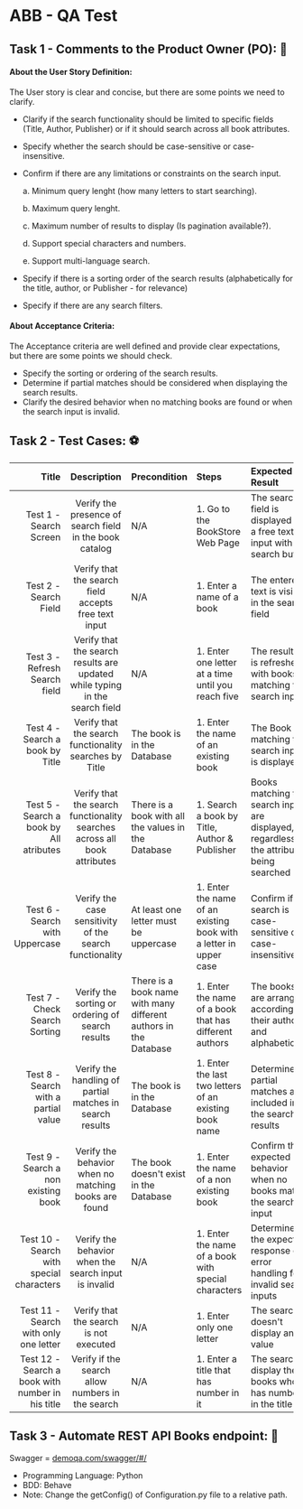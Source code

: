 # ABB - QA Test

## Task 1 - Comments to the Product Owner (PO): :space_invader:

#### About the User Story Definition:

The User story is clear and concise, but there are some points we need to clarify.
- Clarify if the search functionality should be limited to specific fields (Title, Author, Publisher) or if it should search across all book attributes.
- Specify whether the search should be case-sensitive or case-insensitive.
- Confirm if there are any limitations or constraints on the search input. 

  a. Minimum query lenght (how many letters to start searching).

  b. Maximum query lenght.

  c. Maximum number of results to display (Is pagination available?).

  d. Support special characters and numbers.

  e. Support multi-language search.

- Specify if there is a sorting order of the search results (alphabetically for the title, author, or Publisher - for relevance)
- Specify if there are any search filters.

#### About Acceptance Criteria:

The Acceptance criteria are well defined and provide clear expectations, but there are some points we should check.
- Specify the sorting or ordering of the search results.
- Determine if partial matches should be considered when displaying the search results.
- Clarify the desired behavior when no matching books are found or when the search input is invalid.

## Task 2 - Test Cases: :soccer:

| **Title** | **Description** | **Precondition** | **Steps** |  **Expected Result** | Post-Condition | Priority |
| -------: | :------: | :------ | :------ | :------ |-------: | -------: | 
| Test 1 - Search Screen| Verify the presence of search field in the book catalog | N/A | 1. Go to the BookStore Web Page | The search field is displayed like a free text input with a search button | N/A | High |
| Test 2 - Search Field| Verify that the search field accepts free text input | N/A  | 1. Enter a name of a book | The entered text is visible in the search field | N/A | High |
| Test 3 - Refresh Search field| Verify that the search results are updated while typing in the search field | N/A | 1. Enter one letter at a time until you reach five | The result list is refreshed with books matching the search input| N/A | Medium| 
| Test 4 - Search a book by Title | Verify that the search functionality searches by Title | The book is in the Database | 1. Enter the name of an existing book | The Book matching the search input is displayed | N/A | High |
| Test 5 - Search a book by All atributes | Verify that the search functionality searches across all book attributes | There is a book with all the values in the Database | 1. Search a book by Title, Author & Publisher | Books matching the search input are displayed, regardless of the attribute being searched | N/A | High |
| Test 6 - Search with Uppercase | Verify the case sensitivity of the search functionality | At least one letter must be uppercase | 1. Enter the name of an existing book with a letter in upper case  | Confirm if the search is case-sensitive or case-insensitive | N/A | Medium |
| Test 7 - Check Search Sorting | Verify the sorting or ordering of search results | There is a book name with many different authors in the Database | 1. Enter the name of a book that has different authors | The books are arranged according to their author and alphabetically | N/A | Low |
| Test 8 - Search with a partial value| Verify the handling of partial matches in search results| The book is in the Database| 1. Enter the last two letters of an existing book name | Determine if partial matches are included in the search results | N/A | High |
| Test 9 - Search a non existing book | Verify the behavior when no matching books are found | The book doesn't exist in the Database | 1. Enter the name of a non existing book| Confirm the expected behavior when no books match the search input | N/A | Medium |
| Test 10 - Search with special characters | Verify the behavior when the search input is invalid | N/A | 1. Enter the name of a book with special characters | Determine the expected response or error handling for invalid search inputs | N/A | Medium |
| Test 11 - Search with only one letter | Verify that the search is not executed | N/A | 1. Enter only one letter | The search doesn't display any value | N/A | Low | 
| Test 12 - Search a book with number in his title | Verify if the search allow numbers in the search | N/A | 1. Enter a title that has number in it | The search display the books who has number in the title | N/A | Medium | 

## Task 3 - Automate REST API Books endpoint: :robot:

Swagger = [demoqa.com/swagger/#/](url)

- Programming Language: Python
- BDD: Behave
- Note: Change the getConfig() of Configuration.py file to a relative path.
